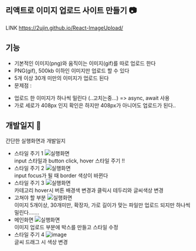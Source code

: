 ## 리액트로 이미지 업로드 사이트 만들기 📷
LINK https://2ujin.github.io/React-ImageUpload/

## 기능
* 기본적인 이미지(png)와 움직이는 이미지(gif)를 따로 업로드 한다
* PNG(gif), 500kb 이하인 이미지만 업로드 할 수 있다
* 5개 이상 30개 미만의 이미지가 업로드 된다
* 문제점 : 
- 업로드 한 이미지가 하나씩 밀린다 (..고치는중...) => async, await 사용
- 가로 세로가 408px 인지 확인은 하지만 408px가 아니어도 업로드가 된다..

## 개발일지 🌠
간단한 실행화면과 개발일지
- 스타일 주기 1
![실행화면](https://user-images.githubusercontent.com/42020919/64473126-66bac700-d1a0-11e9-8820-0ee1035ad631.png)  <br>
input 스타일과 button click, hover 스타일 주기 !!
- 스타일 주기 2
![실행화면](https://user-images.githubusercontent.com/42020919/64475336-78aa6300-d1bc-11e9-83c4-bbebba0f9c41.png)  <br>
input focus가 될 때 border 색상이 바뀐다
- 스타일 주기 3
![실행화면](https://user-images.githubusercontent.com/42020919/64475338-8d86f680-d1bc-11e9-9eeb-5505d6cca564.png)  <br>
카테고리 hover시 버튼 배경색 변경과 클릭시 테두리와 글씨색상 변경<br>
- 고쳐야 할 부분
![실행화면](https://user-images.githubusercontent.com/42020919/64475346-c58e3980-d1bc-11e9-8bed-1ff86413c7fb.png)  <br>
이미지 5개이상, 30개미만, 확장자, 가로 길이가 맞는 파일만 업로드 되지만 하나씩 밀린다.......
- 메인화면
![실행화면](https://user-images.githubusercontent.com/42020919/64484349-b99d8880-d24b-11e9-84b5-a209750a1bdb.png)  <br>
이미지 업로드 부분에 박스를 만들고 스타일 수정
- 스타일 주기 4
![image](https://user-images.githubusercontent.com/42020919/64484377-04b79b80-d24c-11e9-9b86-cd684054e987.png)<br>
글씨 드래그 시 색상 변경

